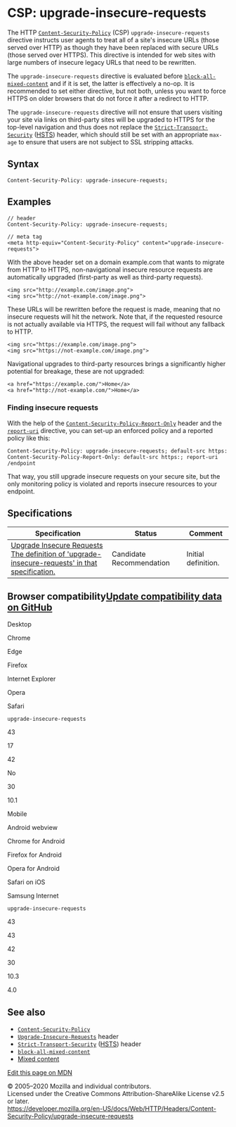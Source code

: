 CSP: upgrade-insecure-requests
==============================

The HTTP [`Content-Security-Policy`](../content-security-policy) (CSP) `upgrade-insecure-requests` directive instructs user agents to treat all of a site's insecure URLs (those served over HTTP) as though they have been replaced with secure URLs (those served over HTTPS). This directive is intended for web sites with large numbers of insecure legacy URLs that need to be rewritten.

The `upgrade-insecure-requests` directive is evaluated before [`block-all-mixed-content`](block-all-mixed-content) and if it is set, the latter is effectively a no-op. It is recommended to set either directive, but not both, unless you want to force HTTPS on older browsers that do not force it after a redirect to HTTP.

The `upgrade-insecure-requests` directive will not ensure that users visiting your site via links on third-party sites will be upgraded to HTTPS for the top-level navigation and thus does not replace the [`Strict-Transport-Security`](../strict-transport-security) ([HSTS](https://developer.mozilla.org/en-US/docs/Glossary/HSTS)) header, which should still be set with an appropriate `max-age` to ensure that users are not subject to SSL stripping attacks.

Syntax
------

    Content-Security-Policy: upgrade-insecure-requests;

Examples
--------

    // header
    Content-Security-Policy: upgrade-insecure-requests;

    // meta tag
    <meta http-equiv="Content-Security-Policy" content="upgrade-insecure-requests">

With the above header set on a domain example.com that wants to migrate from HTTP to HTTPS, non-navigational insecure resource requests are automatically upgraded (first-party as well as third-party requests).

    <img src="http://example.com/image.png">
    <img src="http://not-example.com/image.png">

These URLs will be rewritten before the request is made, meaning that no insecure requests will hit the network. Note that, if the requested resource is not actually available via HTTPS, the request will fail without any fallback to HTTP.

    <img src="https://example.com/image.png">
    <img src="https://not-example.com/image.png">

Navigational upgrades to third-party resources brings a significantly higher potential for breakage, these are not upgraded:

    <a href="https://example.com/">Home</a>
    <a href="http://not-example.com/">Home</a>

### Finding insecure requests

With the help of the [`Content-Security-Policy-Report-Only`](../content-security-policy-report-only) header and the [`report-uri`](report-uri) directive, you can set-up an enforced policy and a reported policy like this:

    Content-Security-Policy: upgrade-insecure-requests; default-src https: 
    Content-Security-Policy-Report-Only: default-src https:; report-uri /endpoint

That way, you still upgrade insecure requests on your secure site, but the only monitoring policy is violated and reports insecure resources to your endpoint.

Specifications
--------------

<table><thead><tr class="header"><th>Specification</th><th>Status</th><th>Comment</th></tr></thead><tbody><tr class="odd"><td><a href="https://w3c.github.io/webappsec-upgrade-insecure-requests/#delivery">Upgrade Insecure Requests<br />
<span class="small">The definition of 'upgrade-insecure-requests' in that specification.</span></a></td><td><span class="spec-CR">Candidate Recommendation</span></td><td>Initial definition.</td></tr></tbody></table>

Browser compatibility<a href="https://github.com/mdn/browser-compat-data" class="bc-github-link">Update compatibility data on GitHub</a>
----------------------------------------------------------------------------------------------------------------------------------------

Desktop

<span class="bc-head-txt-label bc-head-icon-chrome">Chrome</span>

<span class="bc-head-txt-label bc-head-icon-edge">Edge</span>

<span class="bc-head-txt-label bc-head-icon-firefox">Firefox</span>

<span class="bc-head-txt-label bc-head-icon-ie">Internet Explorer</span>

<span class="bc-head-txt-label bc-head-icon-opera">Opera</span>

<span class="bc-head-txt-label bc-head-icon-safari">Safari</span>

`upgrade-insecure-requests`

43

17

42

No

30

10.1

Mobile

<span class="bc-head-txt-label bc-head-icon-webview_android">Android webview</span>

<span class="bc-head-txt-label bc-head-icon-chrome_android">Chrome for Android</span>

<span class="bc-head-txt-label bc-head-icon-firefox_android">Firefox for Android</span>

<span class="bc-head-txt-label bc-head-icon-opera_android">Opera for Android</span>

<span class="bc-head-txt-label bc-head-icon-safari_ios">Safari on iOS</span>

<span class="bc-head-txt-label bc-head-icon-samsunginternet_android">Samsung Internet</span>

`upgrade-insecure-requests`

43

43

42

30

10.3

4.0

See also
--------

-   [`Content-Security-Policy`](../content-security-policy)
-   [`Upgrade-Insecure-Requests`](../upgrade-insecure-requests) header
-   [`Strict-Transport-Security`](../strict-transport-security) ([HSTS](https://developer.mozilla.org/en-US/docs/Glossary/HSTS)) header
-   [`block-all-mixed-content`](block-all-mixed-content)
-   [Mixed content](https://developer.mozilla.org/en-US/docs/Web/Security/Mixed_content)

<a href="https://developer.mozilla.org/en-US/docs/Web/HTTP/Headers/Content-Security-Policy/upgrade-insecure-requests$edit" class="_attribution-link">Edit this page on MDN</a>

© 2005–2020 Mozilla and individual contributors.  
Licensed under the Creative Commons Attribution-ShareAlike License v2.5 or later.  
<a href="https://developer.mozilla.org/en-US/docs/Web/HTTP/Headers/Content-Security-Policy/upgrade-insecure-requests" class="_attribution-link">https://developer.mozilla.org/en-US/docs/Web/HTTP/Headers/Content-Security-Policy/upgrade-insecure-requests</a>

